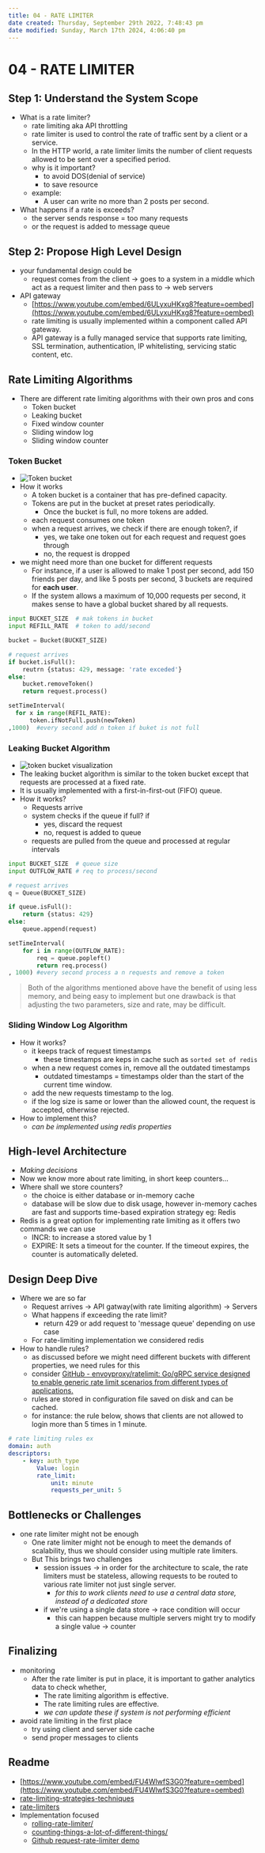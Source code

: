 ```yaml
---
title: 04 - RATE LIMITER
date created: Thursday, September 29th 2022, 7:48:43 pm
date modified: Sunday, March 17th 2024, 4:06:40 pm
---
```


# 04 - RATE LIMITER

## Step 1: Understand the System Scope

- What is a rate limiter?
	- rate limiting aka API throttling
	- rate limiter is used to control the rate of traffic sent by a client or a service.
	- In the HTTP world, a rate limiter limits the number of client requests allowed to be sent over a specified period.
	- why is it important?
		- to avoid DOS(denial of service)
		- to save resource
	- example:
		- A user can write no more than 2 posts per second.
- What happens if a rate is exceeds?
	- the server sends response = too many requests
	- or the request is added to message queue

## Step 2: Propose High Level Design

- your fundamental design could be
	- request comes from the client -> goes to a system in a middle which act as a request limiter and then pass to -> web servers
- API gateway
	- [https://www.youtube.com/embed/6ULyxuHKxg8?feature=oembed](https://www.youtube.com/embed/6ULyxuHKxg8?feature=oembed)
	- rate limiting is usually implemented within a component called API gateway.
	- API gateway is a fully managed service that supports rate limiting, SSL termination, authentication, IP whitelisting, servicing static content, etc.

## Rate Limiting Algorithms

- There are different rate limiting algorithms with their own pros and cons
	- Token bucket
	- Leaking bucket
	- Fixed window counter
	- Sliding window log
	- Sliding window counter

### Token Bucket

- ![Token bucket](https://www.krakend.io/images/documentation/krakend-token-bucket.png)
- How it works
	- A token bucket is a container that has pre-defined capacity.
	- Tokens are put in the bucket at preset rates periodically.
		- Once the bucket is full, no more tokens are added.
	- each request consumes one token
	- when a request arrives, we check if there are enough token?, if
		- yes, we take one token out for each request and request goes through
		- no, the request is dropped
- we might need more than one bucket for different requests
	- For instance, if a user is allowed to make 1 post per second, add 150 friends per day, and like 5 posts per second, 3 buckets are required for **each user**.
	- If the system allows a maximum of 10,000 requests per second, it makes sense to have a global bucket shared by all requests.

```python
input BUCKET_SIZE  # mak tokens in bucket
input REFILL_RATE  # token to add/second

bucket = Bucket(BUCKET_SIZE)

# request arrives
if bucket.isFull():
	reutrn {status: 429, message: 'rate exceded'}
else:
	bucket.removeToken()
	return request.process()

setTimeInterval(  
  for x in range(REFIL_RATE):
	  token.ifNotFull.push(newToken)				
,1000)  #every second add n token if buket is not full
```

### Leaking Bucket Algorithm

- ![token bucket visualization](https://programmer.ink/images/think/fb2fa6c0c5aea327f72d2e67ed19c801.jpg)
- The leaking bucket algorithm is similar to the token bucket except that requests are processed at a fixed rate.
- It is usually implemented with a first-in-first-out (FIFO) queue.
- How it works?
	- Requests arrive
	- system checks if the queue if full? if
		- yes, discard the request
		- no, request is added to queue
	- requests are pulled from the queue and processed at regular intervals

```python
input BUCKET_SIZE  # queue size
input OUTFLOW_RATE # req to process/second

# request arrives
q = Queue(BUCKET_SIZE) 

if queue.isFull():
	return {status: 429}
else:
	queue.append(request)

setTimeInterval(
	for i in range(OUTFLOW_RATE):
		req = queue.popleft()
		return req.process()				
, 1000) #every second process a n requests and remove a token
```

> Both of the algorithms mentioned above have the benefit of using less memory, and being easy to implement but one drawback is that adjusting the two parameters, size and rate, may be difficult.

### Sliding Window Log Algorithm

- How it works?
	- it keeps track of request timestamps
		- these timestamps are keps in cache such as `sorted set of redis`
	- when a new request comes in, remove all the outdated timestamps
		- outdated timestamps = timestamps older than the start of the current time window.
	- add the new requests timestamp to the log.
	- if the log size is same or lower than the allowed count, the request is accepted, otherwise rejected.
- How to implement this?
	- *can be implemented using redis properties*

## High-level Architecture

- *Making decisions*
- Now we know more about rate limiting, in short keep counters…
- Where shall we store counters?
	- the choice is either database or in-memory cache
	- database will be slow due to disk usage, however in-memory caches are fast and supports time-based expiration strategy eg: Redis
- Redis is a great option for implementing rate limiting as it offers two commands we can use
	- INCR: to increase a stored value by 1
	- EXPIRE: It sets a timeout for the counter. If the timeout expires, the counter is automatically deleted.

## Design Deep Dive

- Where we are so far
	- Request arrives -> API gatway(with rate limiting algorithm) -> Servers
	- What happens if exceeding the rate limit?
		- return 429 or add request to 'message queue' depending on use case
	- For rate-limiting implementation we considered redis
- How to handle rules?
	- as discussed before we might need different buckets with different properties, we need rules for this
	- consider [GitHub - envoyproxy/ratelimit: Go/gRPC service designed to enable generic rate limit scenarios from different types of applications.](https://github.com/envoyproxy/ratelimit#examples)
	- rules are stored in configuration file saved on disk and can be cached.
	- for instance: the rule below, shows that clients are not allowed to login more than 5 times in 1 minute.

```yml 
# rate limiting rules ex
domain: auth
descriptors:
	- key: auth_type
		Value: login
		rate_limit:
			unit: minute
			requests_per_unit: 5
```

## Bottlenecks or Challenges

- one rate limiter might not be enough
	- One rate limiter might not be enough to meet the demands of scalability, thus we should consider using multiple rate limiters.
	- But This brings two challenges
		- session issues -> in order for the architecture to scale, the rate limiters must be stateless, allowing requests to be routed to various rate limiter not just single server.
			- *for this to work clients need to use a central data store, instead of a dedicated store*
		- if we're using a single data store -> race condition will occur
			- this can happen because multiple servers might try to modify a single value -> counter

## Finalizing

- monitoring
	- After the rate limiter is put in place, it is important to gather analytics data to check whether,
		- The rate limiting algorithm is effective.
		- The rate limiting rules are effective.
		- *we can update these if system is not performing efficient*
- avoid rate limiting in the first place
	- try using client and server side cache
	- send proper messages to clients

## Readme

- [https://www.youtube.com/embed/FU4WlwfS3G0?feature=oembed](https://www.youtube.com/embed/FU4WlwfS3G0?feature=oembed)
- [rate-limiting-strategies-techniques](https://cloud.google.com/architecture/rate-limiting-strategies-techniques)
- [rate-limiters](https://stripe.com/blog/rate-limiters)
- Implementation focused
	- [rolling-rate-limiter/](https://engineering.classdojo.com/blog/2015/02/06/rolling-rate-limiter/)
	- [counting-things-a-lot-of-different-things/](https://blog.cloudflare.com/counting-things-a-lot-of-different-things/)
	- [Github request-rate-limiter demo](https://gist.github.com/ptarjan/e38f45f2dfe601419ca3af937fff574d#request-rate-limiter)
